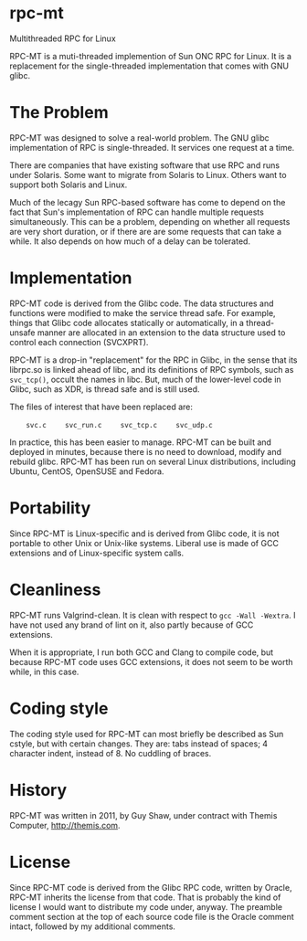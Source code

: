 rpc-mt
======

Multithreaded RPC for Linux

RPC-MT is a muti-threaded implemention of Sun ONC RPC for Linux.  It is a
replacement for the single-threaded implementation that comes with GNU glibc.

The Problem
===========
RPC-MT was designed to solve a real-world problem.  The GNU glibc
implementation of RPC is single-threaded.  It services one request at a time.

There are companies that have existing software that use RPC and runs under
Solaris.  Some want to migrate from Solaris to Linux.  Others want to support
both Solaris and Linux.

Much of the lecagy Sun RPC-based software has come to depend on the fact
that Sun's implementation of RPC can handle multiple requests simultaneously.
This can be a problem, depending on whether all requests are very short
duration, or if there are are some requests that can take a while.  It also
depends on how much of a delay can be tolerated.

Implementation
==============
RPC-MT code is derived from the Glibc code.  The data structures and functions
were modified to make the service thread safe.  For example, things that
Glibc code allocates statically or automatically, in a thread-unsafe manner
are allocated in an extension to the data structure used to control each
connection (SVCXPRT).

RPC-MT is a drop-in "replacement" for the RPC in Glibc, in the sense that
its librpc.so is linked ahead of libc, and its definitions of RPC symbols,
such as `svc_tcp()`, occult the names in libc.  But, much of the lower-level
code in Glibc, such as XDR, is thread safe and is still used.

The files of interest that have been replaced are:

`    svc.c`
`    svc_run.c`
`    svc_tcp.c`
`    svc_udp.c`

In practice, this has been easier to manage.  RPC-MT can be built and deployed
in minutes, because there is no need to download, modify and rebuild glibc.
RPC-MT has been run on several Linux distributions, including Ubuntu, CentOS,
OpenSUSE and Fedora.

Portability
===========
Since RPC-MT is Linux-specific and is derived from Glibc code, it is not
portable to other Unix or Unix-like systems.  Liberal use is made of GCC
extensions and of Linux-specific system calls.

Cleanliness
===========
RPC-MT runs Valgrind-clean.  It is clean with respect to
`gcc -Wall -Wextra`.  I have not used any brand of lint on it,
also partly because of GCC extensions.

When it is appropriate, I run both GCC and Clang to compile code, but
because RPC-MT code uses GCC extensions, it does not seem to be worth while,
in this case.

Coding style
============
The coding style used for RPC-MT can most briefly be described
as Sun cstyle, but with certain changes.  They are: tabs instead of spaces;
4 character indent, instead of 8.  No cuddling of braces.

History
=======
RPC-MT was written in 2011, by Guy Shaw, under contract
with Themis Computer, http://themis.com.

License
=======
Since RPC-MT code is derived from the Glibc RPC code, written by Oracle,
RPC-MT inherits the license from that code.  That is probably the kind of
license I would want to distribute my code under, anyway.  The preamble
comment section at the top of each source code file is the Oracle comment
intact, followed by my additional comments.
